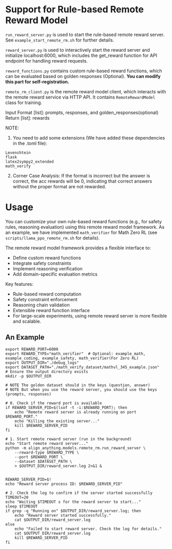# Support for Rule-based Remote Reward Model

`run_reward_server.py` is used to start the rule-based remote reward server. See `example_start_remote_rm.sh` for further details.

`reward_server.py` is used to interactively start the reward server and initialize localhost:6000, which includes the get_reward function for API endpoint for handling reward requests.

`reward_functions.py` contains custom rule-based reward functions, which can be evaluated based on golden responses (Optional). **You can modify this part for self-registration.**

`remote_rm_client.py` is the remote reward model client, which interacts with the remote reward service via HTTP API. It contains `RemoteRewardModel` class for training.

Input Format [list]: prompts, responses, and golden_responses(optional)
Return [list]: rewards

NOTE:
1. You need to add some extensions (We have added these dependencies in the .toml file):
```
Levenshtein
flask
latex2sympy2_extended
math_verify
```

2. Corner Case Analysis: If the format is incorrect but the answer is correct, the acc rewards will be 0, indicating that correct answers without the proper format are not rewarded.

# Usage

You can customize your own rule-based reward functions (e.g., for safety rules, reasoning evaluation) using this remote reward model framework. As an example, we have implemented `math_verifier` for Math Zero RL (see `scripts/llama_ppo_remote_rm.sh` for details).

The remote reward model framework provides a flexible interface to:
- Define custom reward functions
- Integrate safety constraints
- Implement reasoning verification
- Add domain-specific evaluation metrics

Key features:
- Rule-based reward computation
- Safety constraint enforcement
- Reasoning chain validation
- Extensible reward function interface
- For large-scale experiments, using remote reward server is more flexible and scalable.

## An Example

```
export REWARD_PORT=6000
export REWARD_TYPE="math_verifier"  # Optional: example_math, example_coding, example_safety, math_verifier(For Zero RL)
export OUTPUT_DIR="./debug_logs"
export DATASET_PATH="./math_verify_dataset/mathvl_345_example.json"
# Ensure the output directory exists
mkdir -p $OUTPUT_DIR

# NOTE The golden dataset should in the keys (question, answer)
# NOTE But when you use the reward server, you should use the keys (prompts, responses)

# 0. Check if the reward port is available
if REWARD_SERVER_PID=$(lsof -t -i:$REWARD_PORT); then
    echo "Remote reward server is already running on port $REWARD_PORT."
    echo "Killing the existing server..."
    kill $REWARD_SERVER_PID
fi

# 1. Start remote reward server (run in the background)
echo "Start remote reward server..."
python -m align_anything.models.remote_rm.run_reward_server \
    --reward-type $REWARD_TYPE \
    --port $REWARD_PORT \
    --dataset $DATASET_PATH \
    > $OUTPUT_DIR/reward_server.log 2>&1 &


REWARD_SERVER_PID=$!
echo "Reward server process ID: $REWARD_SERVER_PID"

# 2. Check the log to confirm if the server started successfully
TIMEOUT=20
echo "Waiting $TIMEOUT s for the reward server to start..."
sleep $TIMEOUT
if grep -q "Running on" $OUTPUT_DIR/reward_server.log; then
    echo "Reward server started successfully."
    cat $OUTPUT_DIR/reward_server.log
else
    echo "Failed to start reward server. Check the log for details."
    cat $OUTPUT_DIR/reward_server.log
    kill $REWARD_SERVER_PID
fi

```
